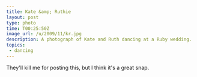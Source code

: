 ```yaml
---
title: Kate &amp; Ruthie
layout: post
type: photo
time: T00:25:50Z
image_url: /u/2009/11/kr.jpg
description: A photograph of Kate and Ruth dancing at a Ruby wedding.
topics:
 - dancing
---
```

They'll kill me for posting this, but I think it's a great snap.